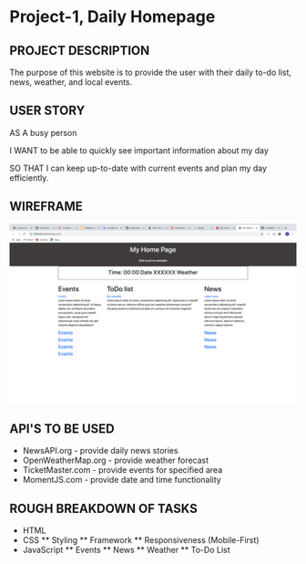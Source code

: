 # Project-1, Daily Homepage 

## PROJECT DESCRIPTION

The purpose of this website is to provide the user with their daily to-do list, news, weather, and local events. 

## USER STORY

AS A busy person

I WANT to be able to quickly see important information about my day

SO THAT I can keep up-to-date with current events and plan my day efficiently.

## WIREFRAME

![Wireframe](project1wireframe.png)

## API'S TO BE USED

* NewsAPI.org - provide daily news stories
* OpenWeatherMap.org - provide weather forecast
* TicketMaster.com - provide events for specified area
* MomentJS.com - provide date and time functionality

## ROUGH BREAKDOWN OF TASKS

* HTML
* CSS
** Styling
** Framework
** Responsiveness (Mobile-First)
* JavaScript
** Events
** News
** Weather
** To-Do List
